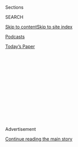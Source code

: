 <div id="app">

<div>

<div>

<div>

<div class="NYTAppHideMasthead css-1q2w90k e1suatyy0">

<div class="section css-ui9rw0 e1suatyy2">

<div class="css-eph4ug er09x8g0">

<div class="css-6n7j50">

</div>

<span class="css-1dv1kvn">Sections</span>

<div class="css-10488qs">

<span class="css-1dv1kvn">SEARCH</span>

</div>

[Skip to content](#site-content)[Skip to site
index](#site-index)

</div>

<div id="masthead-section-label" class="css-1wr3we4 eaxe0e00">

[Podcasts](https://www.nytimes3xbfgragh.onion/spotlight/podcasts)

</div>

<div class="css-10698na e1huz5gh0">

</div>

</div>

<div id="masthead-bar-one" class="section hasLinks css-15hmgas e1csuq9d3">

<div class="css-uqyvli e1csuq9d0">

</div>

<div class="css-1uqjmks e1csuq9d1">

</div>

<div class="css-9e9ivx">

[](https://myaccount.nytimes3xbfgragh.onion/auth/login?response_type=cookie&client_id=vi)

</div>

<div class="css-1bvtpon e1csuq9d2">

[Today’s
Paper](https://www.nytimes3xbfgragh.onion/section/todayspaper)

</div>

</div>

</div>

</div>

<div data-aria-hidden="false">

<div id="site-content" data-role="main">

<div>

<div class="css-1aor85t" style="opacity:0.000000001;z-index:-1;visibility:hidden">

<div class="css-1hqnpie">

<div class="css-epjblv">

<span class="css-17xtcya">[Podcasts](/spotlight/podcasts)</span><span class="css-x15j1o">|</span><span class="css-fwqvlz">Episode
Two: ‘I Still Believe in
It’</span>

</div>

<div class="css-k008qs">

<div class="css-1iwv8en">

<span class="css-18z7m18"></span>

<div>

</div>

</div>

<span class="css-1n6z4y">https://nyti.ms/3jU55bu</span>

<div class="css-1705lsu">

<div class="css-4xjgmj">

<div class="css-4skfbu" data-role="toolbar" data-aria-label="Social Media Share buttons, Save button, and Comments Panel with current comment count" data-testid="share-tools">

  - 
  - 
  - 
  - 
    
    <div class="css-6n7j50">
    
    </div>

  - 

</div>

</div>

</div>

</div>

</div>

</div>

<div class="css-13pd83m">

</div>

<div id="top-wrapper" class="css-1sy8kpn">

<div id="top-slug" class="css-l9onyx">

Advertisement

</div>

[Continue reading the main
story](#after-top)

<div class="ad top-wrapper" style="text-align:center;height:100%;display:block;min-height:250px">

<div id="top" class="place-ad" data-position="top" data-size-key="top">

</div>

</div>

<div id="after-top">

</div>

</div>

<div>

<div class="css-1g7y0i5 e1drnplw0">

<div class="css-1ceswkc e1drnplw1">

</div>

<div class="css-f2fzwx e1drnplw2">

<div data-aria-labelledby="modal-title" data-role="region">

<div id="modal-title" class="css-mln36k">

transcript

</div>

<div class="css-pbq7ev">

</div>

<span>Back to Nice White
Parents</span>

<div class="css-f6lhej">

<div class="css-1ialerq">

<div class="css-1701swk">

bars

</div>

<div>

<div class="css-1t7yl1y">

0:00/53:37

</div>

<div class="css-og85jy">

\-53:37

</div>

</div>

</div>

</div>

<div class="css-15fbio0">

<div class="css-1p4nyns">

transcript

## Episode Two: ‘I Still Believe in It’

### Reported by Chana Joffe-Walt; produced by Julie Snyder; edited by Sarah Koenig, Neil Drumming and Ira Glass; editorial consulting by Eve L. Ewing and Rachel Lissy; and sound mix by Stowe Nelson

#### White parents in the 1960s fought to be part of a new, racially integrated school in Brooklyn. So why did their children never attend?

Thursday, July 30th, 2020

</div>

  -   
    “Nice White Parents” is brought to you by Serial Productions, a New
    York Times Company.

  - chana joffe-walt  
    The New York City Board of Education has an archive of all of its
    records. Everything that goes into making thousands of schools run
    for years and years is sitting in boxes in the municipal building. I
    love the B.O.E. archive.

  - chana joffe-walt  
    Good morning. How are you doing?

chana joffe-walt

First of all, to look through it, you have to go to a century-old
municipal building downtown. Arched doorways, lots of marble, an echo,
vaulted ceilings really makes a person feel like she’s up to something
important. You sit at a table, and then a librarian rolls your boxes up
to you on a cart. Inside the boxes are all the dramas of a school
system. Big ones, tiny ones, bureaucratic, personal, it’s all in there.
There’s a union contract and then a zoning plan and special reports on
teacher credentialing, a weird personal note from a bureaucrat to his
assistant, a three-page single-spaced plea from Cindy’s grandmother, who
would please like for her not to be held back in the second grade. An
historian friend once pulled a folder out of the archive and a note fell
out, something a teacher clearly made a kid write in the 1950s, that
read, quote, “I am a lazy boy. Miss Fitzgerald says, when I go in the
army, I will be expendable. Expendable means that the country doesn’t
care whether I get killed or not. I do not like to be expendable. I’m
going to do my work and improve.”

\[music\]

I came to the Board of Ed archive after I attended the gala thrown by
the French embassy, the fundraiser for SIS organized by the new
upper-class white families coming into the school. I felt like I’d just
watched an unveiling ceremony for a brand-new school, but I didn’t
really know what it was replacing. Everyone was talking as if this was
the first time white parents were taking an interest in the School for
International Studies. But at the archive, I found out it wasn’t the
first time. White parents had invested in the school before, way before,
at the very beginning of the school. Before the beginning. I found a
folder labeled I.S. 293, Intermediate School 293, the original name for
SIS. And this folder was filled with personal letters to the president
of the New York City Board of Education, a man named Max Rubin, pleading
with him to please make I.S. 293 an integrated school. “Dear Mr. Rubin,
my husband and I were educated in public schools, and we very much want
for our children to have this experience. However, we also want them to
attend a school which will give them a good education, and today, that
is synonymous with an integrated school.” “Dear Mr. Rubin, as a resident
of Cobble Hill, a teacher and a parent, I want my child to attend
schools which are desegregated. I do not want her to be in a situation
in which she will be a member of a small, white, middle-income clique.”
These are letters from parents — largely white parents, as far as I
could tell — written in 1963, just a few years before I.S. 293 was
built. At issue was where the school was going to be built. The Board of
Education was proposing to build the school right next to some housing
projects. The school would be almost entirely Black and Puerto Rican.
These parents, white parents, came in and said, no, no, no, don’t build
it there. Put it closer to the white neighborhood. That way, all our
kids can go to school together. These parents wanted the school built in
what was known as a fringe zone. This was a popular idea at the time,
fringe schools to promote school integration. Comes up in the letters.
“Dear Mr. Rubin, this neighborhood is changing with the influx of a
middle-class group which is very interested in public education for
their children.” “Dear Mr. Rubin, if there is a possibility of achieving
some degree of integration, it is more likely if the Board of
Education’s theory of fringe schools is applied.” And from another
letter, “it is apparent from the opinion of the neighborhood groups
involved that the situation is not at all hopeless.” This lobbying
effort was so successful that the Board of Education did move the site
of the school. This is why SIS is located where it is today, on the
fringe, closer to the white side of town, so that it would be
integrated.

I tried to imagine who these people were — young, idealistic white
parents living in Brooklyn in the 1960s, feeling good about the future.
They would have had their children around the time the Supreme Court
ruled on Brown versus Board of Education. They probably followed the
news of the Civil Rights Movement unfolding down South. Maybe they were
supporters or active in the movement themselves. These were white
parents saying, we understand we’re at a turning point and we have a
choice to make right now, and we choose integration. One of my favorite
letters was from a couple who left the suburbs to come to New York City
for integration, the opposite of white flight. “Dear Mr. Rubin, we have
recently moved into the home we purchased at the above address in Cobble
Hill. It was our hope in moving into the neighborhood that our children
would enjoy the advantages of mixing freely with children of other
classes and races, which we were not able to provide to them when we
lived in a Westchester suburb.”

  - chana joffe-walt  
    So this is the letter.

  - carol netzer  
    This is the letter that I wrote? I can’t believe it. OK.

chana joffe-walt

This is Carol Netzer. Most of the letter writers were not that hard to
find.

  - carol netzer  
    We had moved to Scarsdale for the children, because Scarsdale has
    the best — it probably still does — the best school system in the
    country, but we hated it. We found that we were bored to death with
    it. It was bland. It was just homogeneous. But living — I don’t know
    if you’ve ever lived in a suburb. It’s just boring, tedious, you
    know? There’s nothing going on.

chana joffe-walt

She didn’t like the suburbs. So they moved to Brooklyn and wrote that
letter, which I showed her, her 37-year-old self writing about her hopes
for her young children, the choices she made back then.

  - carol netzer  
    But it sounds as though I was fairly impassioned about it. You know,
    that it meant something. But I — actually, I can’t think what it
    meant.

\[music\]

chana joffe-walt

I went through this box of letters and called as many parents as I
could. Most of them didn’t remember writing these letters, which isn’t
surprising, more than 50 years ago and all. What I did find surprising
is that, by the time 293 opened, five years later, none of them, not a
one, actually sent their kids to I.S. 293.

\[music\]

From Serial Productions, I’m Chana Joffe-Walt. This is “Nice White
Parents,” a series about the 60-year relationship between white parents
and the public school down the block, a relationship that began with a
commitment to integration. In the 1960s, much like today, white people
were surrounded by a movement for the civil rights of Black Americans.
White people were forced to contend with systemic racism. And here was a
group of white parents who supported the movement for school
integration, threw their weight behind it. What happened in those five
years between 1963, when these white parents planted an impassioned
pro-integration flag on the school, and 1968, when it came time to
enroll their children? Why didn’t they show up?

These white parents who wanted an integrated I.S. 293, they didn’t come
to that idea on their own. They were part of a bigger story unfolding
around them. I want to zoom out to that dramatic story because it takes
us right up to the moment these parents wrote their letters, and then
made the decision not to send their kids to the school. To begin, I’d
like to introduce you to our main character in this historical, tale,
the recipient of the parents’ letters, the New York City Board of
Education. Back in the 1950s, the New York City Board of Ed was not one
of those boring bureaucracies that chugs along in the background,
keeping its head down. It had personality. It invested in self-image.
For instance, in 1954, when the Supreme Court found school segregation
unconstitutional, New York City didn’t just say we support that ruling,
it celebrated the Brown v Board decision. And notably, it celebrated
itself, calling Brown, quote, “a moral reaffirmation of our fundamental
educational principles.” That same year, 1954, the New York City Board
of Ed made a film honoring multiculturalism in its schools. \[CHILDREN
SINGING\] The film opens with a multiracial choir of schoolchildren
singing “Let Us Break Bread Together.” Like I said, the Board of Ed went
the extra mile. The Schools Superintendent was a 66-year-old man named
Dr. William Jansen, a man that newspapers described as slow and steady.
And he definitely delivers on that promise here.

  - archived recording (william jansen)  
    The film you’re about to see tells the story of how the schools and
    community are working together to build brotherhood.

chana joffe-walt

A teacher addresses her classroom, filled with children of all races and
ethnicities.

  - archived recording  
    Who among you can give some of the reasons why people left their
    native lands to come to the United States of America?

chana joffe-walt

The camera cuts to a white boy, maybe 9 or 10.

  - archived recording  
    Some came because they wanted to get away from the tyranny and
    cruelty of kings.

chana joffe-walt

Then a Black girl, around the same age.

  - archived recording  
    My people are free now. They are proud to be American. But the
    Negroes were brought here by wicked men who traded in slaves.

chana joffe-walt

This keeps going, kid to kid.

  - archived recording  
    We came a little while ago from Puerto Rico. My father wanted work.
    He wants to give me and my brother a good education. Japan is very
    overcrowded. The people have little land. So many Japanese came to
    this country because they wanted to farm.

chana joffe-walt

New York City was the biggest city in America, with the largest Black
population in America, and it was saying in films, press releases,
public speeches, Brown v Board, we agree. Separate but equal has no
place in the field of public education. No problem here. It was also
saying, you know who does have a problem? The South. New York City loved
comparing itself to the backward South. There are plenty of examples of
this in the Board archives, New Yorkers bragging about their superiority
to places like Georgia or Virginia or Louisiana. This was the story the
Board of Ed was telling. The South was ignorant and racist. New York
City was enlightened and integrated. But here is what it was actually
like to walk into a New York City school in a Black neighborhood at this
time.

  - archived recording (mae mallory)  
    The school had an awful smell. It was just — oh, it smelled like
    this county abattoir.

chana joffe-walt

This is an archival recording of a woman named Mae Mallory. In the
1950s, Mallory’s two Black children were students in Harlem. And when
Mallory walked into their school, she did not see children building
brotherhood in interracial classrooms. She saw an all-Black and Puerto
Rican school with terrible facilities, in disrepair.

  - archived recording (mae mallory)  
    So my kids told me, says, well, Mommy, this is what we’ve been
    trying to tell you all along, that this place is so dirty. And this
    is why we run home to the bathroom every night. So I went to the
    bathroom. And in 1957 in New York City, they had toilets that were
    worse than the toilets in the schools that I went to in Macon,
    Georgia in the heart of the South. The toilet was a thing that
    looked like horse stalls. And then it had one long board with holes
    cut in it. And then you’d have to go and use the toilet, but you
    couldn’t flush it. The water would come down periodically and flush,
    you know, whatever’s there. Now imagine what this is like, you know,
    dumping waste on top of waste that’s sitting there waiting, you
    know, accumulating till the water comes. This was why this place
    smelled so bad.

chana joffe-walt

Mae Mallory says the school had two bathrooms for 1,600 children.
Mallory’s family fled racial violence in the South, like millions of
other Black Americans, who headed to places like New York City, where
everyone was supposed to be equal. Instead of welcoming these new
students and spreading them out, creating interracial classrooms, the
Board of Education kept Black and Puerto Rican students segregated in
what were sometimes referred to as ghetto schools, schools that were
often just blocks away from white schools. White schools in New York
City had toilets that flushed. White children had classrooms with
experienced teachers and principals, people who lived in their
communities and looked like them. In Black and Puerto Rican schools,
half the teachers were not certified to teach by the Board of Education.
The buildings were in disrepair, and packed, sometimes more than 1,000
kids in a single hallway. The overcrowding got so bad the Board of
Education decided to send kids to school in shifts. And mind you, this
was not in the middle of a global pandemic. This was normal, non-crisis
school for Black and Puerto Rican kids. One group of children would go
to school in the morning until noon. The next group of kids would come
in at noon, and stay until 3:00. The Board was literally giving Black
kids half an education. In some schools in Harlem, they had triple
shifts. This made it harder to learn elementary skills. Reading, for
instance. Black parents complained that the schools were not teaching
their kids basic literacy, that their white teachers didn’t care, that
the summer reading programs were only in white communities, that their
children were two years behind white children in reading. This at
exactly the same time the Board of Education was making a film promoting
the virtues of integration. It was effectively running a dual,
segregated and unequal school system.

\[music\]

For many Black families, the Board of Education was not to be trusted.
It did not care for Black children, and it didn’t respect the voices and
concerns of Black parents. Mae Mallory says she visited her kids’ school
that day because they’d come home the day before and told her a child
had died at school. He was playing in the street at recess. Mallory
hardly believed it, but she says when she visited the school, she
learned, yes, indeed, this child was playing the street because the
schoolyard was closed. He was hit by a beer truck. And she learned the
schoolyard was closed because pieces of steel from the side of the
building had fallen into the yard.

  - archived recording (mae mallory)  
    And when I found out that this was true, I went to the principal. So
    this principal told me that, well, Mrs. Mallory, you really don’t
    have anything to worry about. You see, our sunshine club went to see
    the mother, and we took her a bag of canned goods. So actually,
    she’s better off, because she had so many children to feed. And I
    couldn’t believe that here a white man is going to tell a Black
    woman in Harlem that a can of peaches is better than your child. I
    just didn’t know what to do or where to go. But I know you’re
    supposed to do something.

chana joffe-walt

It was 1957, three years after the Supreme Court declared segregation by
law unconstitutional. New York City didn’t have Jim Crow laws on the
books, but Mae Mallory would ask, the schools are segregated. What’s the
difference? She didn’t care whether that segregation was codified by law
or by convention. The harm was just as dire. And she wanted it
addressed.

  - archived recording (mae mallory)  
    This was nothing to do with wanting to sit next to white folks. But
    it was obvious that a whole pattern of Black retardation was the
    program of the Board of Education. So I filed a suit against the
    Board of Education. And I just fought back.

chana joffe-walt

Integration, Mae Mallory would say, was about, quote, demanding a fair
share of the pie. She said, our children want to learn, and they
certainly have the ability to learn. What they need is the opportunity.
The Board of Education had defined integration as a multiracial choir.
It was a virtue in and of itself. Mae Mallory saw integration as a
remedy, a way to get the same stuff everyone else had — functioning
toilets, books, certified teachers, a full school day. Integration was a
means to an end.

\[music\]

Mae Mallory won her lawsuit. She and a few other parents were allowed to
transfer their kids out of segregated schools. As for the segregation in
the entire system, the judge in the lawsuit turned to the Board of Ed
and said, this segregation, it’s your responsibility. Fix it.

Now, on the question of responsibility, the Board of Education was
cagey. And that caginess set the stage for the I.S. 293 parents when it
came time to send their kids to the school. Here’s what happened. The
Schools Superintendent, William Jansen, decided school segregation was
not his problem. In fact, he rejected the idea that New York City had
segregated schools in the first place. After all, New York City was not
barring Black children from entering white schools. This wasn’t the
South. Segregation, Jansen said, is such an unfortunate word. He
preferred the phrase racial imbalance or racial separation. The way he
saw it, racial imbalance in the schools was just a matter of housing.
Neighborhoods were segregated. Again, unfortunate, but that had nothing
to do with the schools. To make this argument, William Jansen had to
ignore the many powerful tools available to the Board of Education. The
Board of Education was responsible for where kids went to school. It
decided where to build new schools. It drew zoning lines. It decided
where experienced teachers teach. There were many ways the Board could
have made schools less segregated. I know this because of the Board’s
own reports. Jansen did very little to break up school segregation, but
man, did he study it. He organized commissions that led to reports that
led to further study. You see a pattern emerge, starting in the late
1950s, that looks something like this. Black parents and civil rights
groups would pressure the Board to act on segregation. The Board would
invite its critics to join a commission to investigate the problem. The
commission would study the schools, discover extreme segregation, lay
out solutions. The Board of Ed would then take a tiny step toward
implementing some of the recommendations until white parents started to
complain about the changes, at which point the Board would back off and
say it needed more evidence. Another commission, another report. For
instance, there’s the Report on the Committee on Integration, a Plan for
Integration, the City’s Children and the Challenge of Racial
Discrimination, Redoubling Efforts on Integration, the Board Commission
on Integration, the Status of the Public School Education of Negro and
Puerto Rican Children in New York City, and, my favorite, a bound little
red book from 1960 called Toward Greater Opportunity, which summarizes
the previous investigations with this groundbreaking conclusion. Quote,
“we must integrate as much and as quickly as we can.” I want to pause
for one second and step out of the past back into the world we all live
in, just to point out that, over the last few years in New York City,
we’ve been reliving this chapter of history. It’s eerie. New York City
schools are segregated. There’s a growing movement to do something about
that. And for the first five years of his administration, the city’s
mayor, Mayor Bill de Blasio, responded in the following way. He refused
to say the word segregation, commissioned a number of reports on school
diversity. He’s pointed a finger at housing problems as a way to say
this isn’t our fault, and he’s studying the problem deeply, which,
again, is not segregation, no matter how many times reporters would ask
the mayor at press conferences, why don’t you use that word?

  - archived recording (bill de blasio)  
    I don’t get lost in terminology. I think the notion of saying we
    have to diversify our schools is the best way to say it.

chana joffe-walt

I heard a live call-in show on WNYC, the public radio station. A young
integration advocate, an 11th grader named Tiffani Torres, asked the
mayor, how much longer until you do something?

  - archived recording (tiffani torres)  
    And how much more time do you need to study the issue? So to repeat
    my question, how much longer will it take?

  - archived recording (bill de blasio)  
    Tiffani, with all due respect, I really think you’re not hearing
    what we’re saying to you, so I’ll repeat it. There is a task force,
    an extraordinary task force, which I’ve met with. They are coming
    forward with their next report in a matter of weeks. So when that
    diversity task force comes out with their report, I think they’re
    amazing. I think they’ve done fantastic work. And so far, there’s a
    high level —

chana joffe-walt

Mayor de Blasio likes to point out that this was a problem created by
people long before him, which is exactly what people long before him
said, too.

\[music\]

In the late 1950s, when Black parents and civil rights activists also
asked the Board of Ed, why is it taking so long, board members
complained about the, quote, extremists who wanted instant integration.
Superintendent Jansen said, “some people want us to build Rome in one
day.” While the Board of Education was building Rome in 1956, ‘57, ‘59,
and in 1960, 1962, ‘63, Black parents found each other on PTAs, in civil
rights organizations, pro-integration groups. They formed new groups,
organized sit-ins, boycotts, demanded the Board provide a timetable for
citywide integration. They joined forces with Puerto Rican parents, and
their numbers grew. These were volunteers, mothers mostly, who left
their jobs at the end of a workday and headed directly to a meeting
about how to get the Board to give their kids the education white
children were already receiving. Finally, in 1964, 10 years after Brown
versus Board, Black and Puerto Rican parents said, enough. They were
sick of waiting, sick of lawsuits, sick of asking for a remedy, sick of
being ignored. So they went big, spectacularly big. They shut down the
schools. They organized a civil rights demonstration that was the
largest in US history, larger than the March on Washington. It was
called Freedom Day, a massive school boycott.

  - archived recording  
    (CHANTING) Freedom now\!

chana joffe-walt

On February 3rd, 1964, parents headed out to schools in the morning
before sunrise to spread the word about the boycott. It was freezing
cold that day. There’s a brief TV news clip of a group of mothers
picketing outside their kids’ school at the start of the school day.
They’re holding up signs that say, “we demand a real integration
timetable now,” and “integration means better schools for all.” They’re
handing out leaflets to other parents about Freedom Day, looking
spirited and cold. A white NBC news reporter in a fedora walks up to one
of the women.

  - archived recording  
    Ma’am, it’s a little after eight o’clock now. How successful has the
    boycott been so far? Very effective. So far, about 10 children have
    gone in, and there would be ordinarily 240 children. And 10 have
    gone into the morning session, which begins at eight o’clock. So you
    think you’ve already seen the result? Yes, I think so. The school is
    just empty. Does it surprise you? No, because we knew how effective
    — We talked with the parents. We distributed leaflets. We’ve been
    working very hard. And we prayed that it would be effective.

chana joffe-walt

There were maps and charts and instructions with picket times and picket
captains for hundreds of schools. There were volunteer shifts to make
peanut butter and jelly sandwiches, to hand out thousands of leaflets
and stencil posters. The boycott wasn’t just effective — it was
extraordinarily effective. Half a million kids stayed home from school
that day. Half a million, close to half the school system. But the press
barely covered it. After searching every major TV network, I found only
one kid who was interviewed, a teenage boy, maybe around 16, on the
street with some friends, protesting. A white ABC News reporter doesn’t
ask him why he’s there. The only thing he asks him about is violence.
The kid responds.

  - archived recording  
    We’re coming down here today for a peaceful — peaceful— No comment\!
    No, we’re not going to be violent. We’re just teenagers and kids.
    And — Do you expect violence here today? No, sir, not if — look at
    the blue uniforms. You ask me do I expect violence.

chana joffe-walt

He gestures to the police on horseback.

  - archived recording  
    None of us have any weapons, horses. And all we want is equal
    education. That’s all. Equal education. Thank you. You get all that?

chana joffe-walt

That was it. Every once in a while, I’ll hear a politician or friend or
school administrator say, yeah, integration was a good idea, but there
was no political will to make it happen. 460,000 kids, half the school
system. The will was there. The majority wanted integration.

\[music\]

After Freedom Day, the Board of Education introduced some small-scale
integration plans, and white parents protested. \[CHILDREN SINGING\] We
love our children. Oh, yes, we do. We will not transfer —

chana joffe-walt

With their own marches, they put on their own school boycott. The
flipside of freedom day, a white boycott. The white parents were far
fewer in number. But as far as I can tell, they got a thousand times
more press coverage.

  - archived recording  
    Mrs. Carcevski?

  - speaker  
    Yes? Are you going to send Johnny back to school now? No. She
    belongs here, and I want to send my child here. So nobody is going
    to tell me where to send my kid.

chana joffe-walt

This protest worked. The Board of Ed backed off. And in the decades
since, the Board of Education has never proposed a city-wide integration
plan. The schools have never been integrated. I think the fact of white
moms in Queens in the 1960s yelling about zoning changes and busing,
it’s not surprising they played a role in killing school integration
efforts. But there was another group of white parents who played a
quieter, but I’d argue more forceful, role in killing integration. The
white parents who said they supported it, parents like the ones who
wrote letters asking for an integrated I.S. 293. How did their vocal
support for integration turn lethal? That’s after the break. In the
American South, schools were desegregated with court orders. Cities and
counties mandated desegregation, and the schools desegregated. By the
early 1970s, the South was the most integrated region in the country.
But New York City did not want to do it that way. No mandates. The New
York City Board of Education wanted to appeal to hearts and minds. They
wanted to sell white people on the virtues of integration. Have it all
happen, quote, “naturally.” Some white people were sold. The white
parents who wrote letters about I.S. 293. They believed in integration.
So I made a lot of calls to ask, why’d you bail? They had a lot of
different reasons. One couple got divorced, and moved. Another guy told
me he had political ambitions that pulled him out of the city.

  - speaker  
    We loved our brownstone, but I was involved in a political race. And
    we needed some money for that.

chana joffe-walt

So he sold the house and moved the family to the suburbs, where he
thought he’d have a better chance running against Republicans. Many
white people moved to the suburbs for jobs, for newly paved roads and
subsidized mortgages, leaving Brooklyn behind. I understood what
happened there. But some explanations made less sense. Like one guy I
called, he did stay in Brooklyn. On the phone, he was telling me why he
believed it was important that I.S. 293 be integrated. But then he said
his own kids went to Brooklyn Friends, a Quaker private school. I said,
oh, they didn’t go to I.S. 293.

  - speaker  
    No. As I said, I’m a Quaker, and —

chana joffe-walt

But you were a Quaker when you wrote this letter, asking for an
integrated 293.

  - speaker  
    I believed it. I believed in it, but —

chana joffe-walt

You weren’t planning to send your kid there?

  - speaker  
    No, no, no.

chana joffe-walt

What to make of that? When you get what you say you want and then, given
the opportunity, don’t take it. Maybe you never really wanted it in the
first place. Then I spoke to Elaine Hencke. Of all the people I spoke
with, everything about Elaine indicated someone who did believe in
integration, someone who would send her kids to 293. And yet, she
didn’t. Elaine was a public school teacher. She taught in an
integrated elementary school, until she had her own kids. She was
looking forward to sending them to an integrated 293. When her daughter
was old enough for junior high school, Elaine visited the school. She
was the only letter writer I spoke with who actually went into the
building. If this was going to work with anyone, it was going to be
Elaine.

  - elaine hencke  
    I didn’t know quite what to make of it because the school had a nice
    plant. Physically, it was a nice school. But it just seemed chaotic
    and noisy, and kids were disruptive. And kids — \[LAUGHS\] — kids
    were doing the wrong things, you know? And kids do. I mean, it
    wasn’t that they were nasty kids or doing — it was not drugs. It
    was not drugs. It was just — it just seemed too chaotic to me at the
    time.

chana joffe-walt

Elaine and I talked for a long time I pushed her — not to make her feel
bad, but to get to what felt like a more real answer. At the time that
you are visiting, was it majority Black and Hispanic kids?

  - elaine hencke  
    Yes, I’m sure it was.

chana joffe-walt

And did that have anything to do with the way that you saw the classroom
as disruptive and chaotic?

  - elaine hencke  
    I would hope not.
    
    I’m not — I’m not sure how well educated they were, or — you know, I
    don’t know. I don’t know why I’m going into this.

chana joffe-walt

Well, did you have reason to think that they weren’t well educated?

  - elaine hencke  
    Before 293? Well, their reading levels were way down. You know.

chana joffe-walt

I’m just — when you say chaos and disruptive, I’m trusting that what you
saw was chaotic and disruptive. But I also know that those are words
white people use — we use to express our racial fears, to express real
racial fears. Do you think that’s what was happening with you?

  - elaine hencke  
    I don’t think I would admit to that. I don’t think that was true.
    But what I may have thought was that these kids are not expected to
    do so well in school, all the way from the beginning of school. And
    here they are, really unprepared in some way, for junior high school
    or — I mean, the reading levels were low.

chana joffe-walt

Elaine told me when she wrote that letter to the Board of Education, she
pictured her children becoming friends with Black kids, learning
side-by-side, learning that all children are equal. That’s what
motivated her to write that letter. She wanted the picture of
integration the Board of Ed was promoting — the picture of harmonious
integration. But when she visited I.S. 293, that didn’t seem possible.
The reading levels were low. The kids were not entering the school on
equal grounds. Her white children had received years of high quality
teaching at well-resourced schools. The kids coming from segregated
elementary schools had not had that experience.

  - elaine hencke  
    I mean, one of the problems is that many of the white kids had
    higher sort of academic skills, or skills. They could read better. I
    think — I mean, if the white kids knew how to read in first grade
    and — and I guess there were Black kids who also could. But it just
    seemed as if most of the black kids didn’t really learn — learn to
    read.

chana joffe-walt

But part of the — part of the vocal complaints of black parents at this
period of time was that their kids were not learning how to read because
schools were segregated, and their kids were kept in schools that were
inferior. And that was part of the argument for integration.

  - elaine hencke  
    Yes, yes.

chana joffe-walt

That their kids were not going to get the resources, and quality
teaching, and good facilities unless they were in the same buildings
with kids like yours.

  - elaine hencke  
    Right.
    
    I don’t know what to say to that. I just — I guess I just began to
    feel that things were really difficult for these kids. Schools were
    not made for them. If the schools were made for them, with their
    background, what would they be like?
    
    I think there was — and that’s another whole thing. I don’t know
    about it. I think there was sort of anger in the black community at
    the white community. A lot of the teachers were white. There were
    more white teachers, I suppose. People said that that was racism.
    And of course, it was racism. But maybe the kids were a little angry
    at the school. I wouldn’t — I couldn’t fault them for that. But on
    the other hand, then they don’t get as much from the school. I don’t
    know. I thought the problems were kind of enormous. And I guess I
    just, at one point, I just decided that my kids should go — went to
    Brooklyn Friends. And we could afford to pay for it. It wasn’t easy,
    you know. It was — \[LAUGHS\] but —

chana joffe-walt

Did your feelings about integration change? Did you believe in it less?

  - elaine hencke  
    Maybe.
    
    I think I would have said no, theoretically. But maybe they did. I
    guess I saw it as a more difficult project then. I sort of did back
    off from it. I just —

chana joffe-walt

Yeah. It felt when you guys wrote these letters like, this is —
integration is this exciting ideal, and we can be part of it, and it’s
going to be a meaningful project that’s also going to be kind of easy.

  - elaine hencke  
    I certainly didn’t think it would be so difficult. But I — I was, I
    was innocent, you know? I don’t know. I still believe in it. I do.

\[music\]

chana joffe-walt

I think what Elaine actually meant was not that she was innocent, but
that she was naive. She was naive about the reality of segregation, the
harm of it. And naive about what it would take to undo it. She did not
know. And I think she didn’t want to know. When Elaine said the word
innocent, I felt a jolt of recognition. I felt like Elaine had walked me
right up to the truth about her, and about me.

When my own kids were old enough, I sent them to our zoned public
school. It was racially mixed and economically mixed. I was excited
about that. And it was nice walking to school with neighbors, people I
likely never would have gotten to know otherwise. My kid’s first day of
school was another boy’s first week in the country. He’d just moved from
China, and his mom asked the neighbor where the school was. When she
said goodbye that first morning, I think he thought I was a teacher, and
he crawled into my lap. We had no words in common, so I just held him
while he screamed and cried. By the holiday show three months later, I
watched that same boy belt out “This Pretty Planet” on a stage with his
classmates. He was the star. He nailed the hand motions. Every other kid
up on stage was just following his lead, just trying to keep up. It was
such a sweet picture, all of them up there — Black kids, and Mexican
kids, and Colombian, and Asian and white kids. And all of us adults
supporting all of them. It’s moving, to me, this picture of integration.
It is also, I’m realizing right now, writing these words down, the very
same picture the Board of Education put forth in 1954 — a multiracial
choir singing together, building brotherhood. And it’s dangerous, I
think, this picture of integration. It seems perfectly designed to
preserve my innocence, to make me comfortable, not to remedy inequality,
but a way to bypass it entirely. I can sit in that assembly and feel
good about the gauzy display of integration without ever being asked to
think about the fact that much of the time, white kids in the school
building are having a different educational experience than kids of
color. A large share of the white students at the school are clustered
in a gifted program. They have separate classrooms and separate
teachers. We all blithely call these white children gifted and talented,
G\&T, starting at four years old. White children are performing better
at the school than black children and Latino children. White families
are the loudest and most powerful voices in the building. The advantages
white kids had back in the 1950s, they’re still in place. When Elaine
said she was innocent, I thought about the things we say, nice, white
parents, to each other about why we won’t send our kids to segregated
schools — because they’re too strict, or too chaotic, or too disruptive.
Because the test scores are bad, because we want more play. We want
fewer worksheets. Because we don’t want to ride a bus. We don’t want
uniforms. We don’t want tests. We want innocence. We need it, to protect
us from the reality that we are the ones creating the segregation, and
we’re not sure we’re ready to give it up.

\[music\]

Elaine was not for segregation. But in the end, she wasn’t really for
integration, either. All of the choices she made, choices she had the
luxury of making, were meant to advantage her own kids. And I understand
that. That’s what parents do.

  - elaine  
    I remember thinking very clearly that OK, I believe in this. But I
    don’t sort of want to sacrifice my children to it. I have to look at
    what they will learn, and what they will do. And for people who sent
    their kids to 293, it seemed to work out well. So that made me
    think, well, maybe I made a mistake. Maybe they should have gone
    there. I know at one point it was very clear to me that I had
    beliefs that I thought were kind of contrary to my own children’s
    best interests. And I decided that I wasn’t going to use them to
    sort of extend my own beliefs. But then I regretted that, because
    that wasn’t really true.

chana joffe-walt

You regretted what?

  - elaine  
    Well, I kind of wish I had sent them to 293 because Joan’s kids had
    a good experience there.

chana joffe-walt

Elaine’s friend Joan, another white mom who did send her kids to I.S.
293. Elaine still feels bad about her choice. But not everyone felt bad.

  - carol netzer  
    We were not pious, kind of, oh, the kids have to go to public
    school. Not at all. I went to public schools, and there’s nothing to
    write about.

chana joffe-walt

Carol is the woman who wrote the letter about how she’d come to New York
City from the suburbs for integration. I had a hard time reconciling her
lack of piety with her letter, which I read back to her, about wanting
her kids to mix freely with children of other classes and races.
\[READING\] — which we were not able to provide for them when we lived
in the Westchester suburb.

  - carol netzer  
    That was all true. Yeah, yeah.

chana joffe-walt

You remember feeling that way?

  - carol netzer  
    Well, I don’t really remember feeling that way. And I think that we
    say a lot of things that are politically correct, without even
    realizing that we are not telling exactly how we feel. So I can’t
    really guarantee that it was 100% the way I felt. I don’t really
    remember. Probably close to it, but I mean, I’m a liberal, you know?

chana joffe-walt

As a parent, did you — do you remember feeling like, I hope my kid has
experiences outside of just people like them?

  - carol netzer  
    Not especially. I mean, we rushed right away to send them to private
    school, right? So what was most important to us was that they get
    the best education. But one of the things that changed it was St.
    Anne’s School, a sort of progressive school with this man,
    headmaster, who was brilliant. Opened up St. Anne’s. And if you keep
    working on this, you’ll hear a lot about St. Anne’s.

chana joffe-walt

I’m not going to tell you a lot about St. Anne’s, except to say this —
it’s one of the most prominent private schools in Brooklyn. Upscale
neighborhood, prime real estate, lots of heavy-hitters send their kids
to St. Anne’s. I had heard of it. What I didn’t know is that St. Anne’s
opened at the very same time that Black parents were waging their
strongest fight for integration in New York City, in 1965. Right when a
lot of the letter writers would have been looking for schools. And it
wasn’t just St. Anne’s. New progressive private schools were opening and
expanding all over the city. Brooklyn Friends School expanded into a new
building, and would double its enrollment. They were opening private
schools in the South, too. But down there, it was all very explicit.
They became known as quote, unquote, “segregation academies,” schools
for white people who were wholeheartedly committed to avoiding
integration. In the North, private schools opened as if they were
completely disconnected from everything else that was happening at that
very moment. St. Anne’s marketed itself as a pioneer, a community of
like-minded, gifted kids, no grades. Lots of talk about progressive,
child-centered education, the whole child. At one point in my
conversation with Carol Netzer I was talking about how integration was
happening around his time. And she surprised me by saying, no, not at
that time.

  - carol netzer  
    I think the — I think that you may be off on the timing for me,
    because it was too early. They didn’t start really any kind of
    crusade about integrating until well after I had left the
    neighborhood.

chana joffe-walt

No, they were integrating the schools in the ‘60s, though.

  - carol netzer  
    Oh. It didn’t make much of a splash. We weren’t against it. There
    was — it wasn’t a big item.

chana joffe-walt

That’s how easy it was to walk away from integration in New York City.
You could do it without even knowing you’d thrown a bomb over your
shoulder on the way out.

\[music\]

Here is what I think happened over those five years between the writing
of the letters in 1963 and not sending their kids to the school in 1968.
Those five years were a battle between the Board of Education’s
definition of integration and the actual integration that black parents
wanted. For black parents, integration was about safe schools for their
children, with qualified teachers and functioning toilets, a full day of
school. For them, integration was a remedy for injustice. The Board of
Ed, though, took that definition and retooled it. Integration wasn’t a
means to an end. It was about racial harmony and diversity. The Board
spun integration into a virtue that white parents could feel good about.
And their side triumphed. That’s the definition of integration that
stuck, that’s still with us today. It’s the version of integration that
was being celebrated 50 years later, at the French Cultural Services
Building at the Gala for SAS.

In some of my calls with the white letter writers, a few people
mentioned that yes, they wanted integration. But also, they wanted the
school closer to them. They weren’t comfortable sending their kids over
to the other side of the neighborhood. Which brings me to one final
letter from the other side of the neighborhood. One I haven’t told you
about, from the I.S. 293 folder in the archives. It’s one of the only
letters, as far as I can tell, that is not from a white parent. It’s
from the Tenants Association for the Gowanus Houses, a housing project,
home to mostly Black and Puerto Rican families. They also wanted a
school closer to them. The letter from the Tenants Association is formal
and straightforward. It says, please build the school on the original
site you proposed, right next to the projects. That way, they explained,
our kids won’t have to cross many streets. We’ll get recreational
facilities, which we desperately need. And it’ll be close to the people
who will actually use it. The letter says they represent over 1,000
families. The white families, they numbered a couple dozen. Still, in
the name of integration, the white letter writers got what they wanted —
a new building close to where they lived, that they did not attend. Note
the Black and Puerto Rican families we’re not asking to share a school
with white people. They were not seeking integration. That’s not what
their letter was about. They were asking for a school, period. The
school they got was three blocks further than they wanted. And from the
moment it opened, I.S. 293 was de facto segregated — an overwhelmingly
Black and Puerto Rican school. What were those years like, once the
white parents pushing their priorities went away? Once there were no
more efforts at feel-good integration, and the community was finally
left alone? Was that better? That’s next time, on “Nice White Parents.”

“Nice White Parents” is produced by Julie Snyder and me, with editing on
this episode from Sarah Koenig, Nancy Updike and Ira Glass. Neil
Drumming is our Managing Editor. Eve Ewing and Rachel Lissy are our
editorial consultants. Fact-checking and research by Ben Phelan, with
additional research from Lilly Sullivan. Archival research by Rebecca
Kent. Music supervision and mixing by Stowe Nelson. Our Director of
Operations is Seth Lind. Julie Whitaker is our Digital Manager. Finance
management by Cassie Howley and production management by Frances
Swanson. The original music for Nice White Parents is by The Bad Plus,
with additional music written and performed by Matt McGinley. A thank
you to all the people and organizations who helped provide archival
sound for this episode, including the Moorland-Spingarn Research Center,
Andy Lanset at WNYC, Ruta Abolins and the Walter J. Brown Media Archives
at the University of Georgia and David Ment, Dwight Johnson and all the
other people at the Board of Education archives. Special thanks to
Francine Almash, Jeanne Theoharis, Matt Delmont, Paula Marie Seniors,
Ashley Farmer, Sherrilyn Ifill, Monifa Edwards, Charles Isaacs, Noliwe
Rooks, Jerald Podair and Judith Kafka.

“Nice White Parents” is produced by Serial Productions, a New York Times
Company.

</div>

</div>

</div>

</div>

<div style="position:absolute;width:0;height:0;visibility:hidden;display:none">

</div>

<div style="width:100%">

<div class="css-197zlhc e1eullfg0" style="background-image:url(https://static01.graylady3jvrrxbe.onion/images/2020/07/21/podcasts/nice-white-parents-album-art/nice-white-parents-album-art-videoFifteenBySeven2610-v2.jpg)">

<div class="css-1hmsypo e1eullfg2">

<div class="css-131hid3 e1eullfg3">

<div class="css-1uhi299 e1eullfg1">

</div>

<div class="css-1tloyb6">

<div class="css-ah35qo ehra6vc0">

[<span class="css-1f76qa2">![Nice White Parents
logo](https://static01.graylady3jvrrxbe.onion/images/2020/07/21/podcasts/nice-white-parents-album-art/nice-white-parents-album-art-square320.jpg)<span>Nice
White
Parents</span></span>](https://www.nytimes3xbfgragh.onion/column/nice-white-parents)

</div>

</div>

<div class="css-1r0dpua e1eullfg4">

<div class="css-wfiq9c edye5kn0">

<div>

# Episode Two: ‘I Still Believe in It’

## White parents in the 1960s fought to be part of a new, racially integrated school in Brooklyn. So why did their children never attend?

</div>

<span class="css-xpptmx edye5kn4">Reported by Chana Joffe-Walt; produced
by Julie Snyder; edited by Sarah Koenig, Neil Drumming and Ira Glass;
editorial consulting by Eve L. Ewing and Rachel Lissy; and sound mix by
Stowe Nelson</span>

<div class="css-1vd84sn">

<span class="css-16bt4xd">Transcript</span>

</div>

</div>

<div class="css-1g7y0i5 e1drnplw0">

<div class="css-1ceswkc e1drnplw1">

</div>

<div class="css-f2fzwx e1drnplw2">

<div data-aria-labelledby="modal-title" data-role="region">

<div id="modal-title" class="css-mln36k">

transcript

</div>

<div class="css-pbq7ev">

</div>

<span>Back to Nice White
Parents</span>

<div class="css-f6lhej">

<div class="css-1ialerq">

<div class="css-1701swk">

bars

</div>

<div>

<div class="css-1t7yl1y">

0:00/53:37

</div>

<div class="css-og85jy">

\-0:00

</div>

</div>

</div>

</div>

<div class="css-15fbio0">

<div class="css-1p4nyns">

transcript

## Episode Two: ‘I Still Believe in It’

### Reported by Chana Joffe-Walt; produced by Julie Snyder; edited by Sarah Koenig, Neil Drumming and Ira Glass; editorial consulting by Eve L. Ewing and Rachel Lissy; and sound mix by Stowe Nelson

#### White parents in the 1960s fought to be part of a new, racially integrated school in Brooklyn. So why did their children never attend?

Thursday, July 30th, 2020

</div>

  -   
    “Nice White Parents” is brought to you by Serial Productions, a New
    York Times Company.

  - chana joffe-walt  
    The New York City Board of Education has an archive of all of its
    records. Everything that goes into making thousands of schools run
    for years and years is sitting in boxes in the municipal building. I
    love the B.O.E. archive.

  - chana joffe-walt  
    Good morning. How are you doing?

chana joffe-walt

First of all, to look through it, you have to go to a century-old
municipal building downtown. Arched doorways, lots of marble, an echo,
vaulted ceilings really makes a person feel like she’s up to something
important. You sit at a table, and then a librarian rolls your boxes up
to you on a cart. Inside the boxes are all the dramas of a school
system. Big ones, tiny ones, bureaucratic, personal, it’s all in there.
There’s a union contract and then a zoning plan and special reports on
teacher credentialing, a weird personal note from a bureaucrat to his
assistant, a three-page single-spaced plea from Cindy’s grandmother, who
would please like for her not to be held back in the second grade. An
historian friend once pulled a folder out of the archive and a note fell
out, something a teacher clearly made a kid write in the 1950s, that
read, quote, “I am a lazy boy. Miss Fitzgerald says, when I go in the
army, I will be expendable. Expendable means that the country doesn’t
care whether I get killed or not. I do not like to be expendable. I’m
going to do my work and improve.”

\[music\]

I came to the Board of Ed archive after I attended the gala thrown by
the French embassy, the fundraiser for SIS organized by the new
upper-class white families coming into the school. I felt like I’d just
watched an unveiling ceremony for a brand-new school, but I didn’t
really know what it was replacing. Everyone was talking as if this was
the first time white parents were taking an interest in the School for
International Studies. But at the archive, I found out it wasn’t the
first time. White parents had invested in the school before, way before,
at the very beginning of the school. Before the beginning. I found a
folder labeled I.S. 293, Intermediate School 293, the original name for
SIS. And this folder was filled with personal letters to the president
of the New York City Board of Education, a man named Max Rubin, pleading
with him to please make I.S. 293 an integrated school. “Dear Mr. Rubin,
my husband and I were educated in public schools, and we very much want
for our children to have this experience. However, we also want them to
attend a school which will give them a good education, and today, that
is synonymous with an integrated school.” “Dear Mr. Rubin, as a resident
of Cobble Hill, a teacher and a parent, I want my child to attend
schools which are desegregated. I do not want her to be in a situation
in which she will be a member of a small, white, middle-income clique.”
These are letters from parents — largely white parents, as far as I
could tell — written in 1963, just a few years before I.S. 293 was
built. At issue was where the school was going to be built. The Board of
Education was proposing to build the school right next to some housing
projects. The school would be almost entirely Black and Puerto Rican.
These parents, white parents, came in and said, no, no, no, don’t build
it there. Put it closer to the white neighborhood. That way, all our
kids can go to school together. These parents wanted the school built in
what was known as a fringe zone. This was a popular idea at the time,
fringe schools to promote school integration. Comes up in the letters.
“Dear Mr. Rubin, this neighborhood is changing with the influx of a
middle-class group which is very interested in public education for
their children.” “Dear Mr. Rubin, if there is a possibility of achieving
some degree of integration, it is more likely if the Board of
Education’s theory of fringe schools is applied.” And from another
letter, “it is apparent from the opinion of the neighborhood groups
involved that the situation is not at all hopeless.” This lobbying
effort was so successful that the Board of Education did move the site
of the school. This is why SIS is located where it is today, on the
fringe, closer to the white side of town, so that it would be
integrated.

I tried to imagine who these people were — young, idealistic white
parents living in Brooklyn in the 1960s, feeling good about the future.
They would have had their children around the time the Supreme Court
ruled on Brown versus Board of Education. They probably followed the
news of the Civil Rights Movement unfolding down South. Maybe they were
supporters or active in the movement themselves. These were white
parents saying, we understand we’re at a turning point and we have a
choice to make right now, and we choose integration. One of my favorite
letters was from a couple who left the suburbs to come to New York City
for integration, the opposite of white flight. “Dear Mr. Rubin, we have
recently moved into the home we purchased at the above address in Cobble
Hill. It was our hope in moving into the neighborhood that our children
would enjoy the advantages of mixing freely with children of other
classes and races, which we were not able to provide to them when we
lived in a Westchester suburb.”

  - chana joffe-walt  
    So this is the letter.

  - carol netzer  
    This is the letter that I wrote? I can’t believe it. OK.

chana joffe-walt

This is Carol Netzer. Most of the letter writers were not that hard to
find.

  - carol netzer  
    We had moved to Scarsdale for the children, because Scarsdale has
    the best — it probably still does — the best school system in the
    country, but we hated it. We found that we were bored to death with
    it. It was bland. It was just homogeneous. But living — I don’t know
    if you’ve ever lived in a suburb. It’s just boring, tedious, you
    know? There’s nothing going on.

chana joffe-walt

She didn’t like the suburbs. So they moved to Brooklyn and wrote that
letter, which I showed her, her 37-year-old self writing about her hopes
for her young children, the choices she made back then.

  - carol netzer  
    But it sounds as though I was fairly impassioned about it. You know,
    that it meant something. But I — actually, I can’t think what it
    meant.

\[music\]

chana joffe-walt

I went through this box of letters and called as many parents as I
could. Most of them didn’t remember writing these letters, which isn’t
surprising, more than 50 years ago and all. What I did find surprising
is that, by the time 293 opened, five years later, none of them, not a
one, actually sent their kids to I.S. 293.

\[music\]

From Serial Productions, I’m Chana Joffe-Walt. This is “Nice White
Parents,” a series about the 60-year relationship between white parents
and the public school down the block, a relationship that began with a
commitment to integration. In the 1960s, much like today, white people
were surrounded by a movement for the civil rights of Black Americans.
White people were forced to contend with systemic racism. And here was a
group of white parents who supported the movement for school
integration, threw their weight behind it. What happened in those five
years between 1963, when these white parents planted an impassioned
pro-integration flag on the school, and 1968, when it came time to
enroll their children? Why didn’t they show up?

These white parents who wanted an integrated I.S. 293, they didn’t come
to that idea on their own. They were part of a bigger story unfolding
around them. I want to zoom out to that dramatic story because it takes
us right up to the moment these parents wrote their letters, and then
made the decision not to send their kids to the school. To begin, I’d
like to introduce you to our main character in this historical, tale,
the recipient of the parents’ letters, the New York City Board of
Education. Back in the 1950s, the New York City Board of Ed was not one
of those boring bureaucracies that chugs along in the background,
keeping its head down. It had personality. It invested in self-image.
For instance, in 1954, when the Supreme Court found school segregation
unconstitutional, New York City didn’t just say we support that ruling,
it celebrated the Brown v Board decision. And notably, it celebrated
itself, calling Brown, quote, “a moral reaffirmation of our fundamental
educational principles.” That same year, 1954, the New York City Board
of Ed made a film honoring multiculturalism in its schools. \[CHILDREN
SINGING\] The film opens with a multiracial choir of schoolchildren
singing “Let Us Break Bread Together.” Like I said, the Board of Ed went
the extra mile. The Schools Superintendent was a 66-year-old man named
Dr. William Jansen, a man that newspapers described as slow and steady.
And he definitely delivers on that promise here.

  - archived recording (william jansen)  
    The film you’re about to see tells the story of how the schools and
    community are working together to build brotherhood.

chana joffe-walt

A teacher addresses her classroom, filled with children of all races and
ethnicities.

  - archived recording  
    Who among you can give some of the reasons why people left their
    native lands to come to the United States of America?

chana joffe-walt

The camera cuts to a white boy, maybe 9 or 10.

  - archived recording  
    Some came because they wanted to get away from the tyranny and
    cruelty of kings.

chana joffe-walt

Then a Black girl, around the same age.

  - archived recording  
    My people are free now. They are proud to be American. But the
    Negroes were brought here by wicked men who traded in slaves.

chana joffe-walt

This keeps going, kid to kid.

  - archived recording  
    We came a little while ago from Puerto Rico. My father wanted work.
    He wants to give me and my brother a good education. Japan is very
    overcrowded. The people have little land. So many Japanese came to
    this country because they wanted to farm.

chana joffe-walt

New York City was the biggest city in America, with the largest Black
population in America, and it was saying in films, press releases,
public speeches, Brown v Board, we agree. Separate but equal has no
place in the field of public education. No problem here. It was also
saying, you know who does have a problem? The South. New York City loved
comparing itself to the backward South. There are plenty of examples of
this in the Board archives, New Yorkers bragging about their superiority
to places like Georgia or Virginia or Louisiana. This was the story the
Board of Ed was telling. The South was ignorant and racist. New York
City was enlightened and integrated. But here is what it was actually
like to walk into a New York City school in a Black neighborhood at this
time.

  - archived recording (mae mallory)  
    The school had an awful smell. It was just — oh, it smelled like
    this county abattoir.

chana joffe-walt

This is an archival recording of a woman named Mae Mallory. In the
1950s, Mallory’s two Black children were students in Harlem. And when
Mallory walked into their school, she did not see children building
brotherhood in interracial classrooms. She saw an all-Black and Puerto
Rican school with terrible facilities, in disrepair.

  - archived recording (mae mallory)  
    So my kids told me, says, well, Mommy, this is what we’ve been
    trying to tell you all along, that this place is so dirty. And this
    is why we run home to the bathroom every night. So I went to the
    bathroom. And in 1957 in New York City, they had toilets that were
    worse than the toilets in the schools that I went to in Macon,
    Georgia in the heart of the South. The toilet was a thing that
    looked like horse stalls. And then it had one long board with holes
    cut in it. And then you’d have to go and use the toilet, but you
    couldn’t flush it. The water would come down periodically and flush,
    you know, whatever’s there. Now imagine what this is like, you know,
    dumping waste on top of waste that’s sitting there waiting, you
    know, accumulating till the water comes. This was why this place
    smelled so bad.

chana joffe-walt

Mae Mallory says the school had two bathrooms for 1,600 children.
Mallory’s family fled racial violence in the South, like millions of
other Black Americans, who headed to places like New York City, where
everyone was supposed to be equal. Instead of welcoming these new
students and spreading them out, creating interracial classrooms, the
Board of Education kept Black and Puerto Rican students segregated in
what were sometimes referred to as ghetto schools, schools that were
often just blocks away from white schools. White schools in New York
City had toilets that flushed. White children had classrooms with
experienced teachers and principals, people who lived in their
communities and looked like them. In Black and Puerto Rican schools,
half the teachers were not certified to teach by the Board of Education.
The buildings were in disrepair, and packed, sometimes more than 1,000
kids in a single hallway. The overcrowding got so bad the Board of
Education decided to send kids to school in shifts. And mind you, this
was not in the middle of a global pandemic. This was normal, non-crisis
school for Black and Puerto Rican kids. One group of children would go
to school in the morning until noon. The next group of kids would come
in at noon, and stay until 3:00. The Board was literally giving Black
kids half an education. In some schools in Harlem, they had triple
shifts. This made it harder to learn elementary skills. Reading, for
instance. Black parents complained that the schools were not teaching
their kids basic literacy, that their white teachers didn’t care, that
the summer reading programs were only in white communities, that their
children were two years behind white children in reading. This at
exactly the same time the Board of Education was making a film promoting
the virtues of integration. It was effectively running a dual,
segregated and unequal school system.

\[music\]

For many Black families, the Board of Education was not to be trusted.
It did not care for Black children, and it didn’t respect the voices and
concerns of Black parents. Mae Mallory says she visited her kids’ school
that day because they’d come home the day before and told her a child
had died at school. He was playing in the street at recess. Mallory
hardly believed it, but she says when she visited the school, she
learned, yes, indeed, this child was playing the street because the
schoolyard was closed. He was hit by a beer truck. And she learned the
schoolyard was closed because pieces of steel from the side of the
building had fallen into the yard.

  - archived recording (mae mallory)  
    And when I found out that this was true, I went to the principal. So
    this principal told me that, well, Mrs. Mallory, you really don’t
    have anything to worry about. You see, our sunshine club went to see
    the mother, and we took her a bag of canned goods. So actually,
    she’s better off, because she had so many children to feed. And I
    couldn’t believe that here a white man is going to tell a Black
    woman in Harlem that a can of peaches is better than your child. I
    just didn’t know what to do or where to go. But I know you’re
    supposed to do something.

chana joffe-walt

It was 1957, three years after the Supreme Court declared segregation by
law unconstitutional. New York City didn’t have Jim Crow laws on the
books, but Mae Mallory would ask, the schools are segregated. What’s the
difference? She didn’t care whether that segregation was codified by law
or by convention. The harm was just as dire. And she wanted it
addressed.

  - archived recording (mae mallory)  
    This was nothing to do with wanting to sit next to white folks. But
    it was obvious that a whole pattern of Black retardation was the
    program of the Board of Education. So I filed a suit against the
    Board of Education. And I just fought back.

chana joffe-walt

Integration, Mae Mallory would say, was about, quote, demanding a fair
share of the pie. She said, our children want to learn, and they
certainly have the ability to learn. What they need is the opportunity.
The Board of Education had defined integration as a multiracial choir.
It was a virtue in and of itself. Mae Mallory saw integration as a
remedy, a way to get the same stuff everyone else had — functioning
toilets, books, certified teachers, a full school day. Integration was a
means to an end.

\[music\]

Mae Mallory won her lawsuit. She and a few other parents were allowed to
transfer their kids out of segregated schools. As for the segregation in
the entire system, the judge in the lawsuit turned to the Board of Ed
and said, this segregation, it’s your responsibility. Fix it.

Now, on the question of responsibility, the Board of Education was
cagey. And that caginess set the stage for the I.S. 293 parents when it
came time to send their kids to the school. Here’s what happened. The
Schools Superintendent, William Jansen, decided school segregation was
not his problem. In fact, he rejected the idea that New York City had
segregated schools in the first place. After all, New York City was not
barring Black children from entering white schools. This wasn’t the
South. Segregation, Jansen said, is such an unfortunate word. He
preferred the phrase racial imbalance or racial separation. The way he
saw it, racial imbalance in the schools was just a matter of housing.
Neighborhoods were segregated. Again, unfortunate, but that had nothing
to do with the schools. To make this argument, William Jansen had to
ignore the many powerful tools available to the Board of Education. The
Board of Education was responsible for where kids went to school. It
decided where to build new schools. It drew zoning lines. It decided
where experienced teachers teach. There were many ways the Board could
have made schools less segregated. I know this because of the Board’s
own reports. Jansen did very little to break up school segregation, but
man, did he study it. He organized commissions that led to reports that
led to further study. You see a pattern emerge, starting in the late
1950s, that looks something like this. Black parents and civil rights
groups would pressure the Board to act on segregation. The Board would
invite its critics to join a commission to investigate the problem. The
commission would study the schools, discover extreme segregation, lay
out solutions. The Board of Ed would then take a tiny step toward
implementing some of the recommendations until white parents started to
complain about the changes, at which point the Board would back off and
say it needed more evidence. Another commission, another report. For
instance, there’s the Report on the Committee on Integration, a Plan for
Integration, the City’s Children and the Challenge of Racial
Discrimination, Redoubling Efforts on Integration, the Board Commission
on Integration, the Status of the Public School Education of Negro and
Puerto Rican Children in New York City, and, my favorite, a bound little
red book from 1960 called Toward Greater Opportunity, which summarizes
the previous investigations with this groundbreaking conclusion. Quote,
“we must integrate as much and as quickly as we can.” I want to pause
for one second and step out of the past back into the world we all live
in, just to point out that, over the last few years in New York City,
we’ve been reliving this chapter of history. It’s eerie. New York City
schools are segregated. There’s a growing movement to do something about
that. And for the first five years of his administration, the city’s
mayor, Mayor Bill de Blasio, responded in the following way. He refused
to say the word segregation, commissioned a number of reports on school
diversity. He’s pointed a finger at housing problems as a way to say
this isn’t our fault, and he’s studying the problem deeply, which,
again, is not segregation, no matter how many times reporters would ask
the mayor at press conferences, why don’t you use that word?

  - archived recording (bill de blasio)  
    I don’t get lost in terminology. I think the notion of saying we
    have to diversify our schools is the best way to say it.

chana joffe-walt

I heard a live call-in show on WNYC, the public radio station. A young
integration advocate, an 11th grader named Tiffani Torres, asked the
mayor, how much longer until you do something?

  - archived recording (tiffani torres)  
    And how much more time do you need to study the issue? So to repeat
    my question, how much longer will it take?

  - archived recording (bill de blasio)  
    Tiffani, with all due respect, I really think you’re not hearing
    what we’re saying to you, so I’ll repeat it. There is a task force,
    an extraordinary task force, which I’ve met with. They are coming
    forward with their next report in a matter of weeks. So when that
    diversity task force comes out with their report, I think they’re
    amazing. I think they’ve done fantastic work. And so far, there’s a
    high level —

chana joffe-walt

Mayor de Blasio likes to point out that this was a problem created by
people long before him, which is exactly what people long before him
said, too.

\[music\]

In the late 1950s, when Black parents and civil rights activists also
asked the Board of Ed, why is it taking so long, board members
complained about the, quote, extremists who wanted instant integration.
Superintendent Jansen said, “some people want us to build Rome in one
day.” While the Board of Education was building Rome in 1956, ‘57, ‘59,
and in 1960, 1962, ‘63, Black parents found each other on PTAs, in civil
rights organizations, pro-integration groups. They formed new groups,
organized sit-ins, boycotts, demanded the Board provide a timetable for
citywide integration. They joined forces with Puerto Rican parents, and
their numbers grew. These were volunteers, mothers mostly, who left
their jobs at the end of a workday and headed directly to a meeting
about how to get the Board to give their kids the education white
children were already receiving. Finally, in 1964, 10 years after Brown
versus Board, Black and Puerto Rican parents said, enough. They were
sick of waiting, sick of lawsuits, sick of asking for a remedy, sick of
being ignored. So they went big, spectacularly big. They shut down the
schools. They organized a civil rights demonstration that was the
largest in US history, larger than the March on Washington. It was
called Freedom Day, a massive school boycott.

  - archived recording  
    (CHANTING) Freedom now\!

chana joffe-walt

On February 3rd, 1964, parents headed out to schools in the morning
before sunrise to spread the word about the boycott. It was freezing
cold that day. There’s a brief TV news clip of a group of mothers
picketing outside their kids’ school at the start of the school day.
They’re holding up signs that say, “we demand a real integration
timetable now,” and “integration means better schools for all.” They’re
handing out leaflets to other parents about Freedom Day, looking
spirited and cold. A white NBC news reporter in a fedora walks up to one
of the women.

  - archived recording  
    Ma’am, it’s a little after eight o’clock now. How successful has the
    boycott been so far? Very effective. So far, about 10 children have
    gone in, and there would be ordinarily 240 children. And 10 have
    gone into the morning session, which begins at eight o’clock. So you
    think you’ve already seen the result? Yes, I think so. The school is
    just empty. Does it surprise you? No, because we knew how effective
    — We talked with the parents. We distributed leaflets. We’ve been
    working very hard. And we prayed that it would be effective.

chana joffe-walt

There were maps and charts and instructions with picket times and picket
captains for hundreds of schools. There were volunteer shifts to make
peanut butter and jelly sandwiches, to hand out thousands of leaflets
and stencil posters. The boycott wasn’t just effective — it was
extraordinarily effective. Half a million kids stayed home from school
that day. Half a million, close to half the school system. But the press
barely covered it. After searching every major TV network, I found only
one kid who was interviewed, a teenage boy, maybe around 16, on the
street with some friends, protesting. A white ABC News reporter doesn’t
ask him why he’s there. The only thing he asks him about is violence.
The kid responds.

  - archived recording  
    We’re coming down here today for a peaceful — peaceful— No comment\!
    No, we’re not going to be violent. We’re just teenagers and kids.
    And — Do you expect violence here today? No, sir, not if — look at
    the blue uniforms. You ask me do I expect violence.

chana joffe-walt

He gestures to the police on horseback.

  - archived recording  
    None of us have any weapons, horses. And all we want is equal
    education. That’s all. Equal education. Thank you. You get all that?

chana joffe-walt

That was it. Every once in a while, I’ll hear a politician or friend or
school administrator say, yeah, integration was a good idea, but there
was no political will to make it happen. 460,000 kids, half the school
system. The will was there. The majority wanted integration.

\[music\]

After Freedom Day, the Board of Education introduced some small-scale
integration plans, and white parents protested. \[CHILDREN SINGING\] We
love our children. Oh, yes, we do. We will not transfer —

chana joffe-walt

With their own marches, they put on their own school boycott. The
flipside of freedom day, a white boycott. The white parents were far
fewer in number. But as far as I can tell, they got a thousand times
more press coverage.

  - archived recording  
    Mrs. Carcevski?

  - speaker  
    Yes? Are you going to send Johnny back to school now? No. She
    belongs here, and I want to send my child here. So nobody is going
    to tell me where to send my kid.

chana joffe-walt

This protest worked. The Board of Ed backed off. And in the decades
since, the Board of Education has never proposed a city-wide integration
plan. The schools have never been integrated. I think the fact of white
moms in Queens in the 1960s yelling about zoning changes and busing,
it’s not surprising they played a role in killing school integration
efforts. But there was another group of white parents who played a
quieter, but I’d argue more forceful, role in killing integration. The
white parents who said they supported it, parents like the ones who
wrote letters asking for an integrated I.S. 293. How did their vocal
support for integration turn lethal? That’s after the break. In the
American South, schools were desegregated with court orders. Cities and
counties mandated desegregation, and the schools desegregated. By the
early 1970s, the South was the most integrated region in the country.
But New York City did not want to do it that way. No mandates. The New
York City Board of Education wanted to appeal to hearts and minds. They
wanted to sell white people on the virtues of integration. Have it all
happen, quote, “naturally.” Some white people were sold. The white
parents who wrote letters about I.S. 293. They believed in integration.
So I made a lot of calls to ask, why’d you bail? They had a lot of
different reasons. One couple got divorced, and moved. Another guy told
me he had political ambitions that pulled him out of the city.

  - speaker  
    We loved our brownstone, but I was involved in a political race. And
    we needed some money for that.

chana joffe-walt

So he sold the house and moved the family to the suburbs, where he
thought he’d have a better chance running against Republicans. Many
white people moved to the suburbs for jobs, for newly paved roads and
subsidized mortgages, leaving Brooklyn behind. I understood what
happened there. But some explanations made less sense. Like one guy I
called, he did stay in Brooklyn. On the phone, he was telling me why he
believed it was important that I.S. 293 be integrated. But then he said
his own kids went to Brooklyn Friends, a Quaker private school. I said,
oh, they didn’t go to I.S. 293.

  - speaker  
    No. As I said, I’m a Quaker, and —

chana joffe-walt

But you were a Quaker when you wrote this letter, asking for an
integrated 293.

  - speaker  
    I believed it. I believed in it, but —

chana joffe-walt

You weren’t planning to send your kid there?

  - speaker  
    No, no, no.

chana joffe-walt

What to make of that? When you get what you say you want and then, given
the opportunity, don’t take it. Maybe you never really wanted it in the
first place. Then I spoke to Elaine Hencke. Of all the people I spoke
with, everything about Elaine indicated someone who did believe in
integration, someone who would send her kids to 293. And yet, she
didn’t. Elaine was a public school teacher. She taught in an
integrated elementary school, until she had her own kids. She was
looking forward to sending them to an integrated 293. When her daughter
was old enough for junior high school, Elaine visited the school. She
was the only letter writer I spoke with who actually went into the
building. If this was going to work with anyone, it was going to be
Elaine.

  - elaine hencke  
    I didn’t know quite what to make of it because the school had a nice
    plant. Physically, it was a nice school. But it just seemed chaotic
    and noisy, and kids were disruptive. And kids — \[LAUGHS\] — kids
    were doing the wrong things, you know? And kids do. I mean, it
    wasn’t that they were nasty kids or doing — it was not drugs. It
    was not drugs. It was just — it just seemed too chaotic to me at the
    time.

chana joffe-walt

Elaine and I talked for a long time I pushed her — not to make her feel
bad, but to get to what felt like a more real answer. At the time that
you are visiting, was it majority Black and Hispanic kids?

  - elaine hencke  
    Yes, I’m sure it was.

chana joffe-walt

And did that have anything to do with the way that you saw the classroom
as disruptive and chaotic?

  - elaine hencke  
    I would hope not.
    
    I’m not — I’m not sure how well educated they were, or — you know, I
    don’t know. I don’t know why I’m going into this.

chana joffe-walt

Well, did you have reason to think that they weren’t well educated?

  - elaine hencke  
    Before 293? Well, their reading levels were way down. You know.

chana joffe-walt

I’m just — when you say chaos and disruptive, I’m trusting that what you
saw was chaotic and disruptive. But I also know that those are words
white people use — we use to express our racial fears, to express real
racial fears. Do you think that’s what was happening with you?

  - elaine hencke  
    I don’t think I would admit to that. I don’t think that was true.
    But what I may have thought was that these kids are not expected to
    do so well in school, all the way from the beginning of school. And
    here they are, really unprepared in some way, for junior high school
    or — I mean, the reading levels were low.

chana joffe-walt

Elaine told me when she wrote that letter to the Board of Education, she
pictured her children becoming friends with Black kids, learning
side-by-side, learning that all children are equal. That’s what
motivated her to write that letter. She wanted the picture of
integration the Board of Ed was promoting — the picture of harmonious
integration. But when she visited I.S. 293, that didn’t seem possible.
The reading levels were low. The kids were not entering the school on
equal grounds. Her white children had received years of high quality
teaching at well-resourced schools. The kids coming from segregated
elementary schools had not had that experience.

  - elaine hencke  
    I mean, one of the problems is that many of the white kids had
    higher sort of academic skills, or skills. They could read better. I
    think — I mean, if the white kids knew how to read in first grade
    and — and I guess there were Black kids who also could. But it just
    seemed as if most of the black kids didn’t really learn — learn to
    read.

chana joffe-walt

But part of the — part of the vocal complaints of black parents at this
period of time was that their kids were not learning how to read because
schools were segregated, and their kids were kept in schools that were
inferior. And that was part of the argument for integration.

  - elaine hencke  
    Yes, yes.

chana joffe-walt

That their kids were not going to get the resources, and quality
teaching, and good facilities unless they were in the same buildings
with kids like yours.

  - elaine hencke  
    Right.
    
    I don’t know what to say to that. I just — I guess I just began to
    feel that things were really difficult for these kids. Schools were
    not made for them. If the schools were made for them, with their
    background, what would they be like?
    
    I think there was — and that’s another whole thing. I don’t know
    about it. I think there was sort of anger in the black community at
    the white community. A lot of the teachers were white. There were
    more white teachers, I suppose. People said that that was racism.
    And of course, it was racism. But maybe the kids were a little angry
    at the school. I wouldn’t — I couldn’t fault them for that. But on
    the other hand, then they don’t get as much from the school. I don’t
    know. I thought the problems were kind of enormous. And I guess I
    just, at one point, I just decided that my kids should go — went to
    Brooklyn Friends. And we could afford to pay for it. It wasn’t easy,
    you know. It was — \[LAUGHS\] but —

chana joffe-walt

Did your feelings about integration change? Did you believe in it less?

  - elaine hencke  
    Maybe.
    
    I think I would have said no, theoretically. But maybe they did. I
    guess I saw it as a more difficult project then. I sort of did back
    off from it. I just —

chana joffe-walt

Yeah. It felt when you guys wrote these letters like, this is —
integration is this exciting ideal, and we can be part of it, and it’s
going to be a meaningful project that’s also going to be kind of easy.

  - elaine hencke  
    I certainly didn’t think it would be so difficult. But I — I was, I
    was innocent, you know? I don’t know. I still believe in it. I do.

\[music\]

chana joffe-walt

I think what Elaine actually meant was not that she was innocent, but
that she was naive. She was naive about the reality of segregation, the
harm of it. And naive about what it would take to undo it. She did not
know. And I think she didn’t want to know. When Elaine said the word
innocent, I felt a jolt of recognition. I felt like Elaine had walked me
right up to the truth about her, and about me.

When my own kids were old enough, I sent them to our zoned public
school. It was racially mixed and economically mixed. I was excited
about that. And it was nice walking to school with neighbors, people I
likely never would have gotten to know otherwise. My kid’s first day of
school was another boy’s first week in the country. He’d just moved from
China, and his mom asked the neighbor where the school was. When she
said goodbye that first morning, I think he thought I was a teacher, and
he crawled into my lap. We had no words in common, so I just held him
while he screamed and cried. By the holiday show three months later, I
watched that same boy belt out “This Pretty Planet” on a stage with his
classmates. He was the star. He nailed the hand motions. Every other kid
up on stage was just following his lead, just trying to keep up. It was
such a sweet picture, all of them up there — Black kids, and Mexican
kids, and Colombian, and Asian and white kids. And all of us adults
supporting all of them. It’s moving, to me, this picture of integration.
It is also, I’m realizing right now, writing these words down, the very
same picture the Board of Education put forth in 1954 — a multiracial
choir singing together, building brotherhood. And it’s dangerous, I
think, this picture of integration. It seems perfectly designed to
preserve my innocence, to make me comfortable, not to remedy inequality,
but a way to bypass it entirely. I can sit in that assembly and feel
good about the gauzy display of integration without ever being asked to
think about the fact that much of the time, white kids in the school
building are having a different educational experience than kids of
color. A large share of the white students at the school are clustered
in a gifted program. They have separate classrooms and separate
teachers. We all blithely call these white children gifted and talented,
G\&T, starting at four years old. White children are performing better
at the school than black children and Latino children. White families
are the loudest and most powerful voices in the building. The advantages
white kids had back in the 1950s, they’re still in place. When Elaine
said she was innocent, I thought about the things we say, nice, white
parents, to each other about why we won’t send our kids to segregated
schools — because they’re too strict, or too chaotic, or too disruptive.
Because the test scores are bad, because we want more play. We want
fewer worksheets. Because we don’t want to ride a bus. We don’t want
uniforms. We don’t want tests. We want innocence. We need it, to protect
us from the reality that we are the ones creating the segregation, and
we’re not sure we’re ready to give it up.

\[music\]

Elaine was not for segregation. But in the end, she wasn’t really for
integration, either. All of the choices she made, choices she had the
luxury of making, were meant to advantage her own kids. And I understand
that. That’s what parents do.

  - elaine  
    I remember thinking very clearly that OK, I believe in this. But I
    don’t sort of want to sacrifice my children to it. I have to look at
    what they will learn, and what they will do. And for people who sent
    their kids to 293, it seemed to work out well. So that made me
    think, well, maybe I made a mistake. Maybe they should have gone
    there. I know at one point it was very clear to me that I had
    beliefs that I thought were kind of contrary to my own children’s
    best interests. And I decided that I wasn’t going to use them to
    sort of extend my own beliefs. But then I regretted that, because
    that wasn’t really true.

chana joffe-walt

You regretted what?

  - elaine  
    Well, I kind of wish I had sent them to 293 because Joan’s kids had
    a good experience there.

chana joffe-walt

Elaine’s friend Joan, another white mom who did send her kids to I.S.
293. Elaine still feels bad about her choice. But not everyone felt bad.

  - carol netzer  
    We were not pious, kind of, oh, the kids have to go to public
    school. Not at all. I went to public schools, and there’s nothing to
    write about.

chana joffe-walt

Carol is the woman who wrote the letter about how she’d come to New York
City from the suburbs for integration. I had a hard time reconciling her
lack of piety with her letter, which I read back to her, about wanting
her kids to mix freely with children of other classes and races.
\[READING\] — which we were not able to provide for them when we lived
in the Westchester suburb.

  - carol netzer  
    That was all true. Yeah, yeah.

chana joffe-walt

You remember feeling that way?

  - carol netzer  
    Well, I don’t really remember feeling that way. And I think that we
    say a lot of things that are politically correct, without even
    realizing that we are not telling exactly how we feel. So I can’t
    really guarantee that it was 100% the way I felt. I don’t really
    remember. Probably close to it, but I mean, I’m a liberal, you know?

chana joffe-walt

As a parent, did you — do you remember feeling like, I hope my kid has
experiences outside of just people like them?

  - carol netzer  
    Not especially. I mean, we rushed right away to send them to private
    school, right? So what was most important to us was that they get
    the best education. But one of the things that changed it was St.
    Anne’s School, a sort of progressive school with this man,
    headmaster, who was brilliant. Opened up St. Anne’s. And if you keep
    working on this, you’ll hear a lot about St. Anne’s.

chana joffe-walt

I’m not going to tell you a lot about St. Anne’s, except to say this —
it’s one of the most prominent private schools in Brooklyn. Upscale
neighborhood, prime real estate, lots of heavy-hitters send their kids
to St. Anne’s. I had heard of it. What I didn’t know is that St. Anne’s
opened at the very same time that Black parents were waging their
strongest fight for integration in New York City, in 1965. Right when a
lot of the letter writers would have been looking for schools. And it
wasn’t just St. Anne’s. New progressive private schools were opening and
expanding all over the city. Brooklyn Friends School expanded into a new
building, and would double its enrollment. They were opening private
schools in the South, too. But down there, it was all very explicit.
They became known as quote, unquote, “segregation academies,” schools
for white people who were wholeheartedly committed to avoiding
integration. In the North, private schools opened as if they were
completely disconnected from everything else that was happening at that
very moment. St. Anne’s marketed itself as a pioneer, a community of
like-minded, gifted kids, no grades. Lots of talk about progressive,
child-centered education, the whole child. At one point in my
conversation with Carol Netzer I was talking about how integration was
happening around his time. And she surprised me by saying, no, not at
that time.

  - carol netzer  
    I think the — I think that you may be off on the timing for me,
    because it was too early. They didn’t start really any kind of
    crusade about integrating until well after I had left the
    neighborhood.

chana joffe-walt

No, they were integrating the schools in the ‘60s, though.

  - carol netzer  
    Oh. It didn’t make much of a splash. We weren’t against it. There
    was — it wasn’t a big item.

chana joffe-walt

That’s how easy it was to walk away from integration in New York City.
You could do it without even knowing you’d thrown a bomb over your
shoulder on the way out.

\[music\]

Here is what I think happened over those five years between the writing
of the letters in 1963 and not sending their kids to the school in 1968.
Those five years were a battle between the Board of Education’s
definition of integration and the actual integration that black parents
wanted. For black parents, integration was about safe schools for their
children, with qualified teachers and functioning toilets, a full day of
school. For them, integration was a remedy for injustice. The Board of
Ed, though, took that definition and retooled it. Integration wasn’t a
means to an end. It was about racial harmony and diversity. The Board
spun integration into a virtue that white parents could feel good about.
And their side triumphed. That’s the definition of integration that
stuck, that’s still with us today. It’s the version of integration that
was being celebrated 50 years later, at the French Cultural Services
Building at the Gala for SAS.

In some of my calls with the white letter writers, a few people
mentioned that yes, they wanted integration. But also, they wanted the
school closer to them. They weren’t comfortable sending their kids over
to the other side of the neighborhood. Which brings me to one final
letter from the other side of the neighborhood. One I haven’t told you
about, from the I.S. 293 folder in the archives. It’s one of the only
letters, as far as I can tell, that is not from a white parent. It’s
from the Tenants Association for the Gowanus Houses, a housing project,
home to mostly Black and Puerto Rican families. They also wanted a
school closer to them. The letter from the Tenants Association is formal
and straightforward. It says, please build the school on the original
site you proposed, right next to the projects. That way, they explained,
our kids won’t have to cross many streets. We’ll get recreational
facilities, which we desperately need. And it’ll be close to the people
who will actually use it. The letter says they represent over 1,000
families. The white families, they numbered a couple dozen. Still, in
the name of integration, the white letter writers got what they wanted —
a new building close to where they lived, that they did not attend. Note
the Black and Puerto Rican families we’re not asking to share a school
with white people. They were not seeking integration. That’s not what
their letter was about. They were asking for a school, period. The
school they got was three blocks further than they wanted. And from the
moment it opened, I.S. 293 was de facto segregated — an overwhelmingly
Black and Puerto Rican school. What were those years like, once the
white parents pushing their priorities went away? Once there were no
more efforts at feel-good integration, and the community was finally
left alone? Was that better? That’s next time, on “Nice White Parents.”

“Nice White Parents” is produced by Julie Snyder and me, with editing on
this episode from Sarah Koenig, Nancy Updike and Ira Glass. Neil
Drumming is our Managing Editor. Eve Ewing and Rachel Lissy are our
editorial consultants. Fact-checking and research by Ben Phelan, with
additional research from Lilly Sullivan. Archival research by Rebecca
Kent. Music supervision and mixing by Stowe Nelson. Our Director of
Operations is Seth Lind. Julie Whitaker is our Digital Manager. Finance
management by Cassie Howley and production management by Frances
Swanson. The original music for Nice White Parents is by The Bad Plus,
with additional music written and performed by Matt McGinley. A thank
you to all the people and organizations who helped provide archival
sound for this episode, including the Moorland-Spingarn Research Center,
Andy Lanset at WNYC, Ruta Abolins and the Walter J. Brown Media Archives
at the University of Georgia and David Ment, Dwight Johnson and all the
other people at the Board of Education archives. Special thanks to
Francine Almash, Jeanne Theoharis, Matt Delmont, Paula Marie Seniors,
Ashley Farmer, Sherrilyn Ifill, Monifa Edwards, Charles Isaacs, Noliwe
Rooks, Jerald Podair and Judith Kafka.

“Nice White Parents” is produced by Serial Productions, a New York Times
Company.

</div>

</div>

</div>

</div>

</div>

<div class="css-1xgepvx e1eullfg5">

</div>

</div>

</div>

</div>

<div class="css-fnovkn e1gfokfg0">

<span class="css-1ly73wi e1tej78p0">Previous</span>

<div class="css-1s78rjm e1gfokfg1">

<div class="css-uq6cyc e1gfokfg3" data-recirc-bar-item="true">

<div class="css-hoe9xz">

<span class="css-nxkttv">More episodes
of</span><span class="css-19zi9mh">Nice White
Parents</span>

</div>

</div>

<div class="css-uq6cyc e1gfokfg3" data-recirc-bar-item="true">

[![](https://static01.graylady3jvrrxbe.onion/images/2020/07/30/podcasts/30nwp-art/nice-white-parents-album-art-thumbLarge.jpg)](https://www.nytimes3xbfgragh.onion/2020/08/20/podcasts/nice-white-parents-school.html?action=click&module=audio-series-bar&region=header&pgtype=Article)

<div class="css-14o8mz7 e1gfokfg2">

</div>

<div class="css-1qq8bvn">

August 20, 2020<span>  <span class="css-orcm78">•</span> 
54:03</span><span class="css-i5svdo">Episode Five: ‘We Know It When We
See
It’</span>

</div>

</div>

<div class="css-uq6cyc e1gfokfg3" data-recirc-bar-item="true">

[![](https://static01.graylady3jvrrxbe.onion/images/2020/07/30/podcasts/30nwp-art/nice-white-parents-album-art-thumbLarge.jpg)](https://www.nytimes3xbfgragh.onion/2020/08/13/podcasts/nice-white-parents-school.html?action=click&module=audio-series-bar&region=header&pgtype=Article)

<div class="css-14o8mz7 e1gfokfg2">

</div>

<div class="css-1qq8bvn">

August 13, 2020<span>  <span class="css-orcm78">•</span> 
50:38</span><span class="css-i5svdo">Episode Four: ‘Here’s Another Fun
Thing You Can
Do’</span>

</div>

</div>

<div class="css-uq6cyc e1gfokfg3" data-recirc-bar-item="true">

[![](https://static01.graylady3jvrrxbe.onion/images/2020/07/30/podcasts/30nwp-art/nice-white-parents-album-art-thumbLarge.jpg)](https://www.nytimes3xbfgragh.onion/2020/08/06/podcasts/episode-three-this-is-our-school-how-dare-you.html?action=click&module=audio-series-bar&region=header&pgtype=Article)

<div class="css-14o8mz7 e1gfokfg2">

</div>

<div class="css-1qq8bvn">

August 6, 2020<span>  <span class="css-orcm78">•</span> 
46:55</span><span class="css-i5svdo">Episode Three: ‘This Is Our School,
How Dare
You?’</span>

</div>

</div>

<div class="css-uq6cyc e1gfokfg3" data-recirc-bar-item="true">

[![](https://static01.graylady3jvrrxbe.onion/images/2020/07/30/podcasts/30nwp-art/nice-white-parents-album-art-thumbLarge.jpg)](https://www.nytimes3xbfgragh.onion/2020/07/30/podcasts/nice-white-parents-serial-2.html?action=click&module=audio-series-bar&region=header&pgtype=Article)

<div class="css-14o8mz7 e1gfokfg2">

</div>

<div class="css-1qq8bvn">

July 30, 2020<span>  <span class="css-orcm78">•</span> 
53:37</span><span class="css-i5svdo">Episode Two: ‘I Still Believe in
It’</span>

</div>

</div>

<div class="css-uq6cyc e1gfokfg3" data-recirc-bar-item="true">

[![](https://static01.graylady3jvrrxbe.onion/images/2020/07/30/podcasts/30nwp-art/nice-white-parents-album-art-thumbLarge.jpg)](https://www.nytimes3xbfgragh.onion/2020/07/30/podcasts/nice-white-parents-serial.html?action=click&module=audio-series-bar&region=header&pgtype=Article)

<div class="css-14o8mz7 e1gfokfg2">

</div>

<div class="css-1qq8bvn">

July 30, 2020<span>  <span class="css-orcm78">•</span> 
1:02:23</span><span class="css-i5svdo">Episode One: The Book of
Statuses</span>

</div>

</div>

<div class="css-uq6cyc e1gfokfg3" data-recirc-bar-item="true">

[![](https://static01.graylady3jvrrxbe.onion/images/2020/07/21/podcasts/nice-white-parents-album-art/nice-white-parents-album-art-thumbLarge.jpg)](https://www.nytimes3xbfgragh.onion/2020/07/23/podcasts/nice-white-parents-serial.html?action=click&module=audio-series-bar&region=header&pgtype=Article)

<div class="css-14o8mz7 e1gfokfg2">

</div>

<div class="css-1qq8bvn">

July 23, 2020<span>  <span class="css-orcm78">•</span> 
2:49</span><span class="css-i5svdo">Introducing: Nice White
Parents</span>

</div>

</div>

<div class="css-uq6cyc e1gfokfg3" data-recirc-bar-item="true">

<div class="css-1o3broy">

[<span class="css-nxkttv">See All Episodes
of</span><span class="css-cbc4vz">Nice White
Parents</span>](https://www.nytimes3xbfgragh.onion/column/nice-white-parents)

</div>

</div>

</div>

<span class="css-1ly73wi e1tej78p0">Next</span>

</div>

</div>

<div class="css-1tlsmx">

<div class="css-7xzttq e16638kd2">

Published July 30, 2020Updated Aug. 18,
2020

</div>

<div>

<div class="css-4xjgmj">

<div class="css-pvvomx" data-role="toolbar" data-aria-label="Social Media Share buttons, Save button, and Comments Panel with current comment count" data-testid="share-tools">

  - 
  - 
  - 
  - 
    
    <div class="css-6n7j50">
    
    </div>

  - 

</div>

</div>

</div>

</div>

</div>

<div class="section meteredContent css-1r7ky0e" name="articleBody" itemprop="articleBody">

<div class="css-1fanzo5 StoryBodyCompanionColumn">

<div class="css-53u6y8">

From Serial and The New York Times: “Nice White Parents” looks at the
60-year relationship between white parents and the public school down
the block.

**Listen to the first two episodes now and keep an eye out for new
episodes each Thursday, available here and on your mobile device:**
**[Via Apple
Podcasts](https://podcasts.apple.com/us/podcast/nice-white-parents/id1524080195)**
**|** **[Via
Spotify](https://open.spotify.com/show/7oBSLCZFCgpdCaBjIG8mLV?si=YcEPLD3xT2ejXmpQz-tRpw)**
**|** **[Via
Google](https://podcasts.google.com/feed/aHR0cHM6Ly9yc3MuYXJ0MTkuY29tL25pY2Utd2hpdGUtcGFyZW50cw)**

In this episode, Chana Joffe-Walt searches the New York City Board of
Education archives for more information about the School for
International Studies, which was originally called I.S. 293.

In the process, she finds a folder of letters written in 1963 by mostly
white families in Cobble Hill, Brooklyn. They are asking for the board
to change the proposed construction of the school to a site where it
would be more likely to be racially integrated.

It’s less than a decade after Brown v. Board of Education, amid a
growing civil rights movement, and the white parents writing letters are
emphatic that they want an integrated school. They get their way and the
school site changes — but after that, nothing else goes as planned.

</div>

</div>

<div class="css-79elbk" data-testid="photoviewer-wrapper">

<div class="css-z3e15g" data-testid="photoviewer-wrapper-hidden">

</div>

<div class="css-1a48zt4 ehw59r15" data-testid="photoviewer-children">

![<span class="css-16f3y1r e13ogyst0" data-aria-hidden="true">Mae
Mallory, a civil rights activist who we hear in Episode Two of “Nice
White Parents” advocating for better public school facilities, and her
daughter, Patricia in
1957.</span><span class="css-cnj6d5 e1z0qqy90" itemprop="copyrightHolder"><span class="css-1ly73wi e1tej78p0">Credit...</span><span>The
New York
Times</span></span>](https://static01.graylady3jvrrxbe.onion/images/2020/07/29/multimedia/mae-mallory--dear-white-parents-podcast/mae-mallory--dear-white-parents-podcast-articleLarge.jpg?quality=75&auto=webp&disable=upscale)

</div>

</div>

<div>

</div>

<div>

</div>

<div class="css-1fanzo5 StoryBodyCompanionColumn">

<div class="css-53u6y8">

“Nice White Parents” was reported by Chana Joffe-Walt; produced by Julie
Snyder; edited by Sarah Koenig, Neil Drumming and Ira Glass; editorial
consulting by Eve L. Ewing and Rachel Lissy; and sound mix by Stowe
Nelson.

The original score for “Nice White Parents” was written and performed by
the jazz group The Bad Plus. The band consists of bassist Reid Anderson,
pianist Orrin Evans and drummer Dave King. Additional music from Matt
McGinley.

Special thanks to Sam Dolnick, Julie Whitaker, Seth Lind, Julia Simon
and Lauren Jackson.

</div>

</div>

</div>

<div>

</div>

<div>

</div>

<div>

</div>

<div>

<div id="bottom-wrapper" class="css-1ede5it">

<div id="bottom-slug" class="css-l9onyx">

Advertisement

</div>

[Continue reading the main
story](#after-bottom)

<div id="bottom" class="ad bottom-wrapper" style="text-align:center;height:100%;display:block;min-height:90px">

</div>

<div id="after-bottom">

</div>

</div>

</div>

</div>

</div>

## Site Index

<div>

</div>

## Site Information Navigation

  - [© <span>2020</span> <span>The New York Times
    Company</span>](https://help.nytimes3xbfgragh.onion/hc/en-us/articles/115014792127-Copyright-notice)

<!-- end list -->

  - [NYTCo](https://www.nytco.com/)
  - [Contact
    Us](https://help.nytimes3xbfgragh.onion/hc/en-us/articles/115015385887-Contact-Us)
  - [Work with us](https://www.nytco.com/careers/)
  - [Advertise](https://nytmediakit.com/)
  - [T Brand Studio](http://www.tbrandstudio.com/)
  - [Your Ad
    Choices](https://www.nytimes3xbfgragh.onion/privacy/cookie-policy#how-do-i-manage-trackers)
  - [Privacy](https://www.nytimes3xbfgragh.onion/privacy)
  - [Terms of
    Service](https://help.nytimes3xbfgragh.onion/hc/en-us/articles/115014893428-Terms-of-service)
  - [Terms of
    Sale](https://help.nytimes3xbfgragh.onion/hc/en-us/articles/115014893968-Terms-of-sale)
  - [Site
    Map](https://spiderbites.nytimes3xbfgragh.onion)
  - [Help](https://help.nytimes3xbfgragh.onion/hc/en-us)
  - [Subscriptions](https://www.nytimes3xbfgragh.onion/subscription?campaignId=37WXW)

</div>

</div>

</div>

</div>
